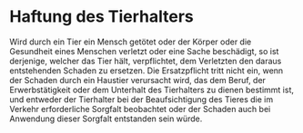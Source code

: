 # Haftung des Tierhalters

Wird durch ein Tier ein Mensch getötet oder der Körper oder die Gesundheit eines Menschen verletzt oder eine Sache beschädigt, so ist derjenige, welcher das Tier hält, verpflichtet, dem Verletzten den daraus entstehenden Schaden zu ersetzen. Die Ersatzpflicht tritt nicht ein, wenn der Schaden durch ein Haustier verursacht wird, das dem Beruf, der Erwerbstätigkeit oder dem Unterhalt des Tierhalters zu dienen bestimmt ist, und entweder der Tierhalter bei der Beaufsichtigung des Tieres die im Verkehr erforderliche Sorgfalt beobachtet oder der Schaden auch bei Anwendung dieser Sorgfalt entstanden sein würde.